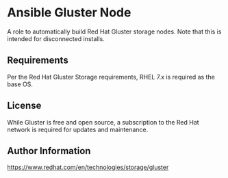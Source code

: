 Ansible Gluster Node
=========

A role to automatically build Red Hat Gluster storage nodes. Note that this is intended for disconnected installs.

Requirements
------------

Per the Red Hat Gluster Storage requirements, RHEL 7.x is required as the base OS.

License
-------

While Gluster is free and open source, a subscription to the Red Hat network is required for updates and maintenance.

Author Information
------------------

https://www.redhat.com/en/technologies/storage/gluster
